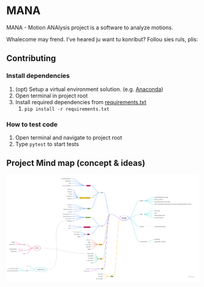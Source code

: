 # MANA

MANA - Motion ANAlysis project is a software to analyze motions.

Whalecome may frend. I've heared ju want tu konribut? Follou sies ruls, plis:

## Contributing

### Install dependencies

1. (opt) Setup a virtual environment solution. (e.g. [Anaconda](https://www.anaconda.com/products/individual))
2. Open terminal in project root
3. Install required dependencies from [requirements.txt](requirements.txt)
   1. `pip install -r requirements.txt`

### How to test code

1. Open terminal and navigate to project root
2. Type `pytest` to start tests

## Project Mind map (concept & ideas)

![](docs\mana_concept_1.jpg)